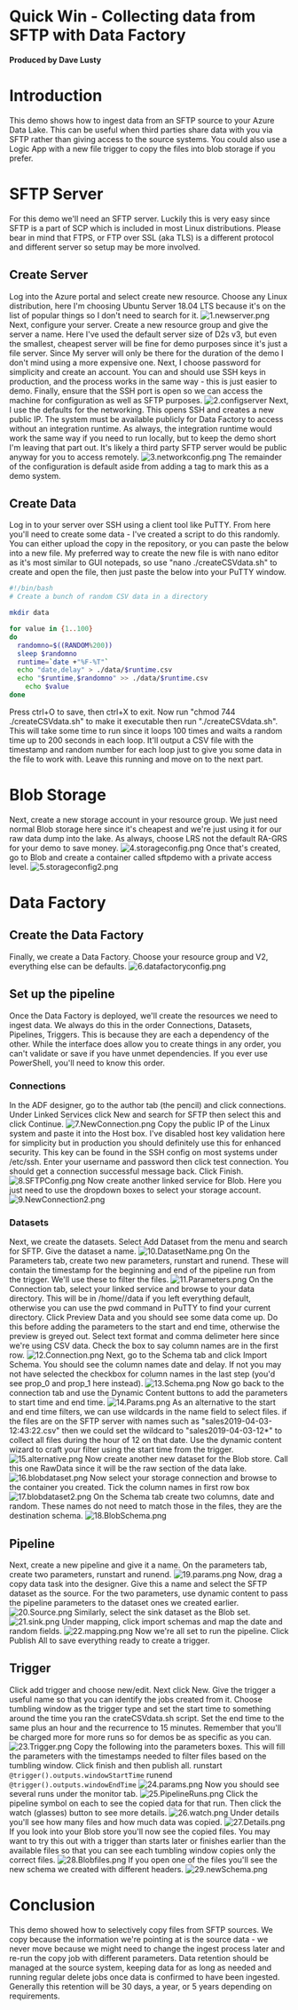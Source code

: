 # Quick Win - Collecting data from SFTP with Data Factory
**Produced by Dave Lusty**

# Introduction
This demo shows how to ingest data from an SFTP source to your Azure Data Lake. This can be useful when third parties share data with you via SFTP rather than giving access to the source systems. You could also use a Logic App with a new file trigger to copy the files into blob storage if you prefer.

# SFTP Server
For this demo we'll need an SFTP server. Luckily this is very easy since SFTP is a part of SCP which is included in most Linux distributions. Please bear in mind that FTPS, or FTP over SSL (aka TLS) is a different protocol and different server so setup may be more involved.

## Create Server
Log into the Azure portal and select create new resource. Choose any Linux distribution, here I'm choosing Ubuntu Server 18.04 LTS because it's on the list of popular things so I don't need to search for it.
![1.newserver.png](images/1.newserver.png)
Next, configure your server. Create a new resource group and give the server a name. Here I've used the default server size of D2s v3, but even the smallest, cheapest server will be fine for demo purposes since it's just a file server. Since My server will only be there for the duration of the demo I don't mind using a more expensive one. Next, I choose password for simplicity and create an account. You can and should use SSH keys in production, and the process works in the same way - this is just easier to demo. Finally, ensure that the SSH port is open so we can access the machine for configuration as well as SFTP purposes.
![2.configserver](images/2.configserver.png)
Next, I use the defaults for the networking. This opens SSH and creates a new public IP. The system must be available publicly for Data Factory to access without an integration runtime. As always, the integration runtime would work the same way if you need to run locally, but to keep the demo short I'm leaving that part out. It's likely a third party SFTP server would be public anyway for you to access remotely.
![3.networkconfig.png](images/3.networkconfig.png)
The remainder of the configuration is default aside from adding a tag to mark this as a demo system.

## Create Data
Log in to your server over SSH using a client tool like PuTTY. From here you'll need to create some data - I've created a script to do this randomly. You can either upload the copy in the repository, or you can paste the below into a new file. My preferred way to create the new file is with nano editor as it's most similar to GUI notepads, so use "nano ./createCSVdata.sh" to create and open the file, then just paste the below into your PuTTY window.

```bash
#!/bin/bash
# Create a bunch of random CSV data in a directory

mkdir data

for value in {1..100}
do
  randomno=$((RANDOM%200))
  sleep $randomno
  runtime=`date +"%F-%T"`
  echo "date,delay" > ./data/$runtime.csv
  echo "$runtime,$randomno" >> ./data/$runtime.csv
	echo $value
done
```

Press ctrl+O to save, then ctrl+X to exit. Now run "chmod 744 ./createCSVdata.sh" to make it executable then run "./createCSVdata.sh". This will take some time to run since it loops 100 times and waits a random time up to 200 seconds in each loop. It'll output a CSV file with the timestamp and random number for each loop just to give you some data in the file to work with. Leave this running and move on to the next part.

# Blob Storage
Next, create a new storage account in your resource group. We just need normal Blob storage here since it's cheapest and we're just using it for our raw data dump into the lake. As always, choose LRS not the default RA-GRS for your demo to save money.
![4.storageconfig.png](images/4.storageconfig.png)
Once that's created, go to Blob and create a container called sftpdemo with a private access level.
![5.storageconfig2.png](images/5.storageconfig2.png)

# Data Factory
## Create the Data Factory
Finally, we create a Data Factory. Choose your resource group and V2, everything else can be defaults.
![6.datafactoryconfig.png](images/6.datafactoryconfig.png)

## Set up the pipeline
Once the Data Factory is deployed, we'll create the resources we need to ingest data. We always do this in the order Connections, Datasets, Pipelines, Triggers. This is because they are each a dependency of the other. While the interface does allow you to create things in any order, you can't validate or save if you have unmet dependencies. If you ever use PowerShell, you'll need to know this order.

### Connections
In the ADF designer, go to the author tab (the pencil) and click connections. Under Linked Services click New and search for SFTP then select this and click Continue.
![7.NewConnection.png](images/7.NewConnection.png)
Copy the public IP of the Linux system and paste it into the Host box. I've disabled host key validation here for simplicity but in production you should definitely use this for enhanced security. This key can be found in the SSH config on most systems under /etc/ssh. Enter your username and password then click test connection. You should get a connection successful message back. Click Finish.
![8.SFTPConfig.png](images/8.SFTPConfig.png)
Now create another linked service for Blob. Here you just need to use the dropdown boxes to select your storage account.
![9.NewConnection2.png](images/9.NewConnection2.png)

### Datasets
Next, we create the datasets. Select Add Dataset from the menu and search for SFTP. Give the dataset a name.
![10.DatasetName.png](images/10.DatasetName.png)
On the Parameters tab, create two new parameters, runstart and runend. These will contain the timestamp for the beginning and end of the pipeline run from the trigger. We'll use these to filter the files.
![11.Parameters.png](images/11.Parameters.png)
On the Connection tab, select your linked service and browse to your data directory. This will be in /home/<yourusername>/data if you left everything default, otherwise you can use the pwd command in PuTTY to find your current directory. Click Preview Data and you should see some data come up. Do this before adding the parameters to the start and end time, otherwise the preview is greyed out. Select text format and comma delimeter here since we're using CSV data. Check the box to say column names are in the first row.
![12.Connection.png](images/12.Connection.png)
Next, go to the Schema tab and click Import Schema. You should see the column names date and delay. If not you may not have selected the checkbox for column names in the last step (you'd see prop_0 and prop_1 here instead).
![13.Schema.png](images/13.Schema.png)
Now go back to the connection tab and use the Dynamic Content buttons to add the parameters to start time and end time.
![14.Params.png](images/14.Params.png)
As an alternative to the start and end time filters, we can use wildcards in the name field to select files. if the files are on the SFTP server with names such as "sales2019-04-03-12:43:22.csv" then we could set the wildcard to "sales2019-04-03-12*" to collect all files during the hour of 12 on that date. Use the dynamic content wizard to craft your filter using the start time from the trigger.
![15.alternative.png](images/15.alternative.png)
Now create another new dataset for the Blob store. Call this one RawData since it will be the raw section of the data lake.
![16.blobdataset.png](images/16.blobdataset.png)
Now select your storage connection and browse to the container you created. Tick the column names in first row box
![17.blobdataset2.png](images/17.blobdataset2.png)
On the Schema tab create two columns, date and random. These names do not need to match those in the files, they are the destination schema.
![18.BlobSchema.png](images/18.BlobSchema.png)

## Pipeline
Next, create a new pipeline and give it a name. On the parameters tab, create two parameters, runstart and runend.
![19.params.png](images/19.params.png)
Now, drag a copy data task into the designer. Give this a name and select the SFTP dataset as the source. For the two parameters, use dynamic content to pass the pipeline parameters to the dataset ones we created earlier.
![20.Source.png](images/20.Source.png)
Similarly, select the sink dataset as the Blob set.
![21.sink.png](images/21.sink.png)
Under mapping, click import schemas and map the date and random fields.
![22.mapping.png](images/22.mapping.png)
Now we're all set to run the pipeline. Click Publish All to save everything ready to create a trigger.

## Trigger
Click add trigger and choose new/edit. Next click New. Give the trigger a useful name so that you can identify the jobs created from it. Choose tumbling window as the trigger type and set the start time to something around the time you ran the crateCSVdata.sh script. Set the end time to the same plus an hour and the recurrence to 15 minutes. Remember that you'll be charged more for more runs so for demos be as specific as you can.
![23.Trigger.png](images/23.Trigger.png)
Copy the following into the parameters boxes. This will fill the parameters with the timestamps needed to filter files based on the tumbling window. Click finish and then publish all.
runstart
`@trigger().outputs.windowStartTime`
runend
`@trigger().outputs.windowEndTime`
![24.params.png](images/24.params.png)
Now you should see several runs under the monitor tab. 
![25.PipelineRuns.png](images/25.PipelineRuns.png)
Click the pipeline symbol on each to see the copied data for that run. Then click the watch (glasses) button to see more details.
![26.watch.png](images/26.watch.png)
Under details you'll see how many files and how much data was copied.
![27.Details.png](images/27.Details.png)
If you look into your Blob store you'll now see the copied files. You may want to try this out with a trigger than starts later or finishes earlier than the available files so that you can see each tumbling window copies only the correct files.
![28.Blobfiles.png](images/28.Blobfiles.png)
If you open one of the files you'll see the new schema we created with different headers.
![29.newSchema.png](images/29.newSchema.png)

# Conclusion
This demo showed how to selectively copy files from SFTP sources. We copy because the information we're pointing at is the source data - we never move because we might need to change the ingest process later and re-run the copy job with different parameters. Data retention should be managed at the source system, keeping data for as long as needed and running regular delete jobs once data is confirmed to have been ingested. Generally this retention will be 30 days, a year, or 5 years depending on requirements.